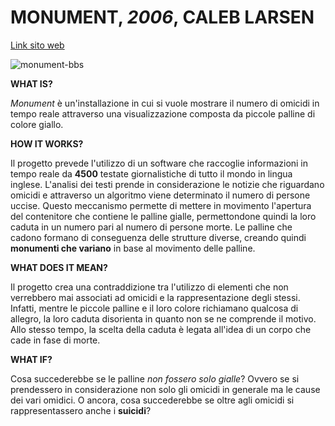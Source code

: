 # **MONUMENT, *2006*, CALEB LARSEN**

[Link sito web](http://classic.rhizome.org/portfolios/artwork/43859/)

![monument-bbs](https://user-images.githubusercontent.com/28058955/110696052-e046d180-81ea-11eb-9ca9-e6c2a6038110.jpg)

**WHAT IS?**

*Monument* è un'installazione in cui si vuole mostrare il numero di omicidi in tempo reale attraverso una visualizzazione composta da piccole palline di colore giallo.

**HOW IT WORKS?**

Il progetto prevede l'utilizzo di un software che raccoglie informazioni in tempo reale da **4500** testate giornalistiche di tutto il mondo in lingua inglese. L'analisi dei testi prende in considerazione le notizie che riguardano omicidi e attraverso un algoritmo viene determinato il numero di persone uccise. Questo meccanismo permette di mettere in movimento l'apertura del contenitore che contiene le palline gialle, permettondone quindi la loro caduta in un numero pari al numero di persone morte. Le palline che cadono formano di conseguenza delle strutture diverse, creando quindi **monumenti che variano** in base al movimento delle palline.

**WHAT DOES IT MEAN?**

Il progetto crea una contraddizione tra l'utilizzo di elementi che non verrebbero mai associati ad omicidi e la rappresentazione degli stessi. Infatti, mentre le piccole palline e il loro colore richiamano qualcosa di allegro, la loro caduta disorienta in quanto non se ne comprende il motivo. Allo stesso tempo, la scelta della caduta è legata all'idea di un corpo che cade in fase di morte.

**WHAT IF?**

Cosa succederebbe se le palline *non fossero solo gialle*? Ovvero se si prendessero in considerazione non solo gli omicidi in generale ma le cause dei vari omidici. O ancora, cosa succederebbe se oltre agli omicidi si rappresentassero anche i **suicidi**?
